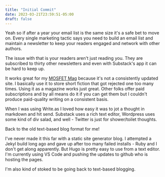 ```yaml
---
title: "Initial Commit"
date: 2023-03-21T23:59:51-05:00
draft: false
---
```


Yeah so if after a year your email list is the same size it's a safe bet to move on. Every single marketing tactic says you need to build an email list and maintain a newsletter to keep your readers engaged and network with other authors.

The issue with that is your readers aren't just reading you. They are subscribed to thirty other newsletters and even with Substack's app it can be hard to keep up. 

It works great for my [MOSFET Mag](https://mosfetmag.substack.com/) because it's not a consistently updated site. I basically use it to store short fiction that got rejected one too many times. Using it as a magazine works just great. Other folks offer paid subscriptions and by all means do it if you can get them but I couldn't produce paid-quality writing on a consistent basis. 

When I was using Write.as I loved how easy it was to jot a thought in markdown and hit send. Substack uses a rich text editor, Wordpress uses some kind of div salad, and well - Twitter is just for shower/toilet thoughts. 

Back to the old text-based blog format for me! 

I've never made it this far with a static site generator blog. I attempted a Jekyl build long ago and gave up after too many failed installs - Ruby and I don't get along apparently. But Hugo is pretty easy to use from a text editor. I'm currently using VS Code and pushing the updates to github who is hosting the pages. 

I'm also kind of stoked to be going back to text-based blogging.



